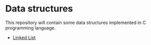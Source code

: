 # Data structures

This repository will contain some data structures implemented in C programming language.
- [Linked List](linkedlist/)